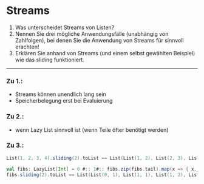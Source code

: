# Streams
1. Was unterscheidet Streams von Listen?
2. Nennen Sie drei mögliche Anwendungsfälle (unabhängig von Zahlfolgen), bei denen Sie die Anwendung von Streams für sinnvoll erachten!
3. Erklären Sie anhand von Streams (und einem selbst gewählten Beispiel) wie das sliding funktioniert.
---
### Zu 1.:
- Streams können unendlich lang sein
- Speicherbelegung erst bei Evaluierung
### Zu 2.:
- wenn Lazy List sinnvoll ist (wenn Teile öfter benötigt werden)
### Zu 3.:
```scala
List(1, 2, 3, 4).sliding(2).toList == List(List(1, 2), List(2, 3), List(3, 4))

val fibs: LazyList[Int] = 0 #:: 1#:: fibs.zip(fibs.tail).map(x => { x._1 + x._2 });
fibs.sliding(2).toList == List(List(0, 1), List(1, 1), List(1, 2), List(2, 3), List(3, 5), List(5, 8), List(8, 13), ...)
```
